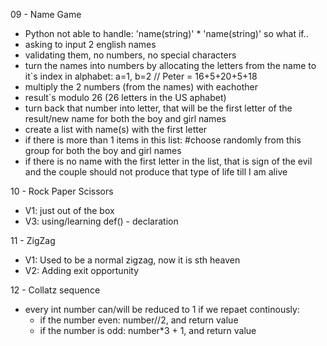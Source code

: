  09 - Name Game
- Python not able to handle: 'name(string)' * 'name(string)' so what if..
- asking to input 2 english names
- validating them, no numbers, no special characters
- turn the names into numbers by allocating the letters from the name to it`s index in alphabet: a=1, b=2 // Peter = 16+5+20+5+18 
- multiply the 2 numbers (from the names) with eachother
- result`s modulo 26 (26 letters in the US aphabet)
- turn back that number into letter, that will be the first letter of the result/new name for both the boy and girl names
- create a list with name(s) with the first letter
- if there is more than 1 items in this list: #choose randomly from this group for both the boy and girl names
- if there is no name with the first letter in the list, that is sign of the evil and the couple should not produce that type of life till I am alive


10 - Rock Paper Scissors
- V1: just out of the box
- V3: using/learning def() - declaration


11 - ZigZag
- V1: Used to be a normal zigzag, now it is sth heaven
- V2: Adding exit opportunity

12 - Collatz sequence
- every int number can/will be reduced to 1 if we repaet continously:
    - if the number even: number//2, and return value
    - if the number is odd: number*3 + 1, and return value 
